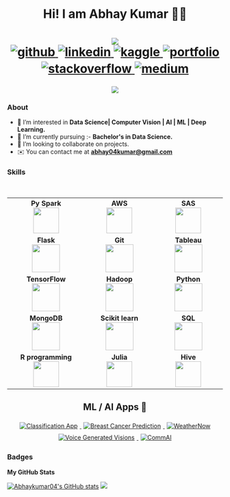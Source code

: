 <h1 align="center"> Hi! I am Abhay Kumar 👋🏻</h1> 

<h1 align="center"> 
 <a href="https://www.github.com/Abhaykumar04" target="_blank" rel="noreferrer"><img
src="https://img.shields.io/github/followers/Abhaykumar04?logo=github&style=for-the-badge&color=64748b&labelColor=000000" /></a>
<div align="center">
<a href="https://github.com/Abhaykumar04" target="_blank">
<img src=https://img.shields.io/badge/github-%2324292e.svg?&style=for-the-badge&logo=github&logoColor=white alt=github style="margin-bottom: 5px;" />
</a>
<a href="https://linkedin.com/in/abhay-kumar-09b5b4168/" target="_blank">
<img src=https://img.shields.io/badge/linkedin-%231E77B5.svg?&style=for-the-badge&logo=linkedin&logoColor=white alt=linkedin style="margin-bottom: 5px;" />
</a>
<a href="https://www.kaggle.com/abhay04kumar" target="_blank">
<img src=https://img.shields.io/badge/kaggle-%2344BAE8.svg?&style=for-the-badge&logo=kaggle&logoColor=white alt=kaggle style="margin-bottom: 5px;" />
</a>
 <a href="https://www.datascienceportfol.io/abhaykumar" target="_blank">
<img src=https://img.shields.io/badge/portfolio-%56B900.svg?&style=for-the-badge&logo=portfolio&logoColor=white alt=portfolio style="margin-bottom: 5px;" />
</a>
<a href="https://stackoverflow.com/users/21229004/abhaykumar04" target="_blank">
<img src=https://img.shields.io/badge/stackoverflow-%23F28032.svg?&style=for-the-badge&logo=stackoverflow&logoColor=white alt=stackoverflow style="margin-bottom: 5px;" />
</a>  
<a href="https://medium.com/@abhay04kumar" target="_blank">
<img src=https://img.shields.io/badge/medium-%23292929.svg?&style=for-the-badge&logo=medium&logoColor=white alt=medium style="margin-bottom: 5px;" />
</a>
</div>  

</h1>

<div align="center">
 
 ![](https://komarev.com/ghpvc/?username=Abhaykumar04&style=flat-square)
</div> 

</p>


### About

* 👀 I’m interested in **Data Science| Computer Vision | AI | ML | Deep Learning.**
* 🌱 I’m currently pursuing :- **Bachelor's in Data Science.**
* 💞️ I’m looking to collaborate on projects.
* ✉️  You can contact me at **[abhay04kumar@gmail.com](mailto:abhay04kumar@gmail.com)**
 

### Skills
<br>
<table>
<tbody>
 <tr>
<td align="center" width="20%">
<span><b><center>Py Spark</center></b></span> 
<img height=60px src="https://miro.medium.com/v2/resize:fit:1400/format:webp/1*nPcdyVwgcuEZiEZiRqApug.jpeg"> 
</td>

<td align="center" width="20%">
<span><b><center>AWS</center></b></span> 
<img height=60px src="https://upload.wikimedia.org/wikipedia/commons/9/93/Amazon_Web_Services_Logo.svg"> 
</td>

<td align="center" width="20%">
<span><b><center>SAS</center></b></span> 
<img height=60px src="https://upload.wikimedia.org/wikipedia/commons/1/10/SAS_logo_horiz.svg"> 
</td>
</tr>

<tr>
<td align="center" width="20%">
<span><b><center>Flask</center></b></span> 
<img height=65px src="https://www.pngitem.com/pimgs/m/159-1595977_flask-python-logo-hd-png-download.png"> 
</td>

<td align="center" width="20%">
<span><b><center>Git</center></b></span> 
<img height=65px src="https://git-scm.com/images/logos/downloads/Git-Logo-2Color.png"> 
</td>

<td align="center" width="20%">
<span><b><center>Tableau</center></b></span> 
<img height=65px src="https://upload.wikimedia.org/wikipedia/commons/4/4b/Tableau_Logo.png"> 
</td>
</tr>

<tr>
<td align="center" width="20%">
<span><b><center>TensorFlow</center></b></span> 
<img height=65px src="https://ww2.freelogovectors.net/wp-content/uploads/2018/07/tensorflow-logo.png?lossy=1&w=2560&ssl=1"> 
</td>

<td align="center" width="20%">
<span><b><center>Hadoop</center></b></span> 
<img height=65px src="https://upload.wikimedia.org/wikipedia/commons/thumb/0/0e/Hadoop_logo.svg/1024px-Hadoop_logo.svg.png"> 
</td>



<td align="center" width="20%">
<span><b><center>Python</center></b></span> 
<img height=65px src="https://upload.wikimedia.org/wikipedia/commons/c/c3/Python-logo-notext.svg"> 
</td>
</tr>

<tr>
<td align="center" width="20%">
<span><b><center>MongoDB</center></b></span> 
<img height=65px src="https://upload.wikimedia.org/wikipedia/commons/9/93/MongoDB_Logo.svg"> 
</td>

<td align="center" width="20%">
<span><b><center>Scikit learn</center></b></span> 
<img height=65px src="https://en.wikipedia.org/wiki/Scikit-learn#/media/File:Scikit_learn_logo_small.svg"> 
</td>

<td align="center" width="20%">
<span><b><center>SQL</center></b></span> 
<img height=65px src="https://www.mysql.com/common/logos/logo-mysql-170x115.png"> 
</td>
</tr>

<tr>
<td align="center" width="20%">
<span><b><center>R programming</center></b></span> 
<img height=60px src="https://www.r-project.org/Rlogo.png"> 
</td>

<td align="center" width="20%">
<span><b><center>Julia</center></b></span> 
<img height=60px src="https://upload.wikimedia.org/wikipedia/commons/thumb/1/1f/Julia_Programming_Language_Logo.svg/1200px-Julia_Programming_Language_Logo.svg.png"> 
</td>

<td align="center" width="20%">
<span><b><center>Hive</center></b></span> 
<img height=60px src="https://upload.wikimedia.org/wikipedia/commons/b/bb/Apache_Hive_logo.svg"> 
</td>
</tr>
                                                                                                                      
                                                                                                                      
</tbody>
</table>
<h2 align="center">ML / AI Apps 🔭</h2>

<div id="badges" align="center">
  <a href="https://abhaykumar04-classificationapp-classificationapp-mhs3w5.streamlit.app/" target="_blank">
    <img src="https://img.shields.io/badge/Streamlit-Classification%20App-green" alt="Classification App" style="margin: 5px;"/>
  </a>
  <a href="https://breast-cancer-prediction-abhay.onrender.com/" target="_blank">
    <img src="https://img.shields.io/badge/Render-Breast%20Cancer%20Prediction-blue" alt="Breast Cancer Prediction" style="margin: 5px;"/>
  </a>
  <a href="https://weathernow-abhay.onrender.com/" target="_blank">
    <img src="https://img.shields.io/badge/Render-WeatherNow⛅-blue" alt="WeatherNow" style="margin: 5px;"/>
  </a>
  <a href="https://huggingface.co/spaces/Abhaykumar04/Voice_Generated_Visions/" target="_blank">
    <img src="https://img.shields.io/badge/Huggingface-Voice%20Generated%20Visions-yellow" alt="Voice Generated Visions" style="margin: 5px;"/>
  </a>
  <a href="https://medium.com/google-cloud/commai-a-revolutionary-voice-assistant-for-enhanced-verbal-communication-8fdfd9c97cd4/" target="_blank">
    <img src="https://img.shields.io/badge/Google%20Cloud-CommAI-red" alt="CommAI" style="margin: 5px;"/>
  </a>
</div>

                                                                                                           
                                                                                                           
                                                                                          
### Badges

<b>My GitHub Stats</b>

<div>
<a href="http://www.github.com/Abhaykumar04"><img src="https://github-readme-stats.vercel.app/api?username=Abhaykumar04&show_icons=true&bg_color=00000000)" alt="Abhaykumar04's GitHub stats" /></a>
<a href="http://www.github.com/Abhaykumar04"><img src="https://github-readme-streak-stats.herokuapp.com/?user=Abhaykumar04&show_icons=true&bg_color=00000000)" /></a>
</div>

